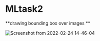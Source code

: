 # MLtask2
**drawing bounding box over images **

![Screenshot from 2022-02-24 14-46-04](https://user-images.githubusercontent.com/68144616/155495221-6777304f-d53a-4b43-baaf-6eb9443d2ab3.png)
